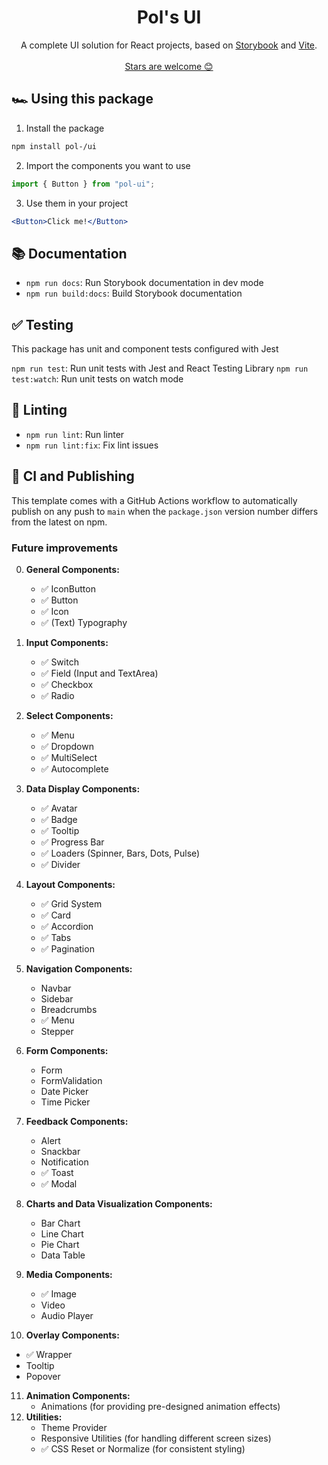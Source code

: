 <h1 align="center">
  Pol's UI
</h1>

<p align="center">
A complete UI solution for React projects, based on <a href="https://storybook.js.org/">Storybook</a> and <a href="https://vitejs.dev/">Vite</a>.
  <br />
  <br />
  <a href="https://github.com/PolGubau/ui">Stars are welcome 😊</a>
</p>

## 🏎️ Using this package

1. Install the package

```bash
npm install pol-/ui
```

2. Import the components you want to use

```js
import { Button } from "pol-ui";
```

3. Use them in your project

```jsx
<Button>Click me!</Button>
```

## 📚 Documentation

- `npm run docs`: Run Storybook documentation in dev mode
- `npm run build:docs`: Build Storybook documentation

## ✅ Testing

This package has unit and component tests configured with Jest

`npm run test`: Run unit tests with Jest and React Testing Library
`npm run test:watch`: Run unit tests on watch mode

## 🔦 Linting

- `npm run lint`: Run linter
- `npm run lint:fix`: Fix lint issues

## 🚀 CI and Publishing

This template comes with a GitHub Actions workflow to automatically publish on any push to `main` when the `package.json` version number differs from the latest on npm.

### Future improvements

0. **General Components:**

   - ✅ IconButton
   - ✅ Button
   - ✅ Icon
   - ✅ (Text) Typography

1. **Input Components:**
   - ✅ Switch
   - ✅ Field (Input and TextArea)
   - ✅ Checkbox
   - ✅ Radio
2. **Select Components:**
   - ✅ Menu
   - ✅ Dropdown
   - ✅ MultiSelect
   - ✅ Autocomplete
3. **Data Display Components:**
   - ✅ Avatar
   - ✅ Badge
   - ✅ Tooltip
   - ✅ Progress Bar
   - ✅ Loaders (Spinner, Bars, Dots, Pulse)
   - ✅ Divider
4. **Layout Components:**
   - ✅ Grid System
   - ✅ Card
   - ✅ Accordion
   - ✅ Tabs
   - ✅ Pagination
5. **Navigation Components:**
   - Navbar
   - Sidebar
   - Breadcrumbs
   - ✅ Menu
   - Stepper
6. **Form Components:**
   - Form
   - FormValidation
   - Date Picker
   - Time Picker
7. **Feedback Components:**
   - Alert
   - Snackbar
   - Notification
   - ✅ Toast
   - ✅ Modal
8. **Charts and Data Visualization Components:**
   - Bar Chart
   - Line Chart
   - Pie Chart
   - Data Table
9. **Media Components:**
   - ✅ Image
   - Video
   - Audio Player
10. **Overlay Components:**

- ✅ Wrapper
- Tooltip
- Popover

11. **Animation Components:**
    - Animations (for providing pre-designed animation effects)
12. **Utilities:**
    - Theme Provider
    - Responsive Utilities (for handling different screen sizes)
    - ✅ CSS Reset or Normalize (for consistent styling)
